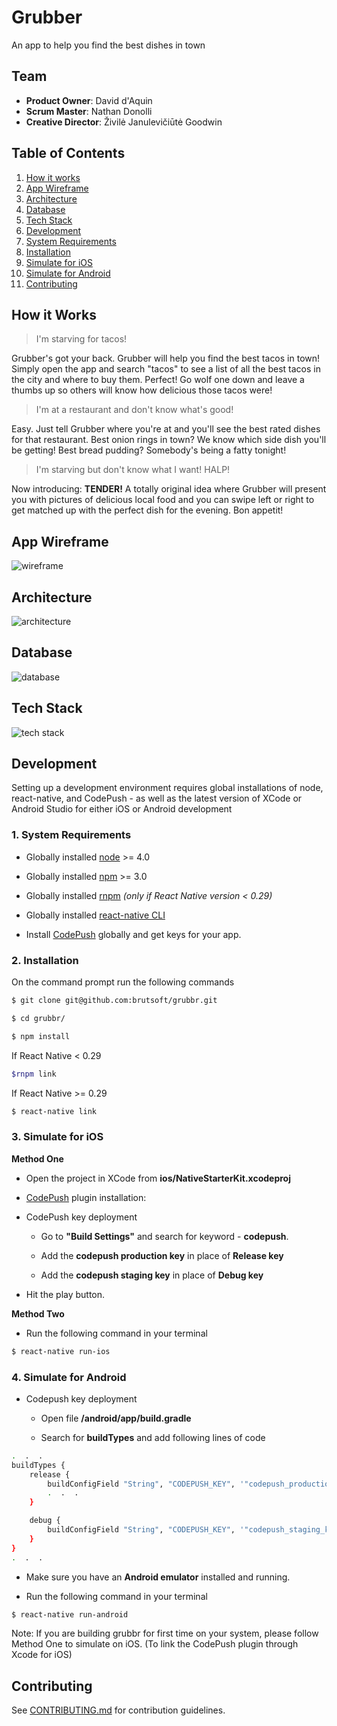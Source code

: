 # Grubber

An app to help you find the best dishes in town

## Team

  - __Product Owner__: David d'Aquin
  - __Scrum Master__: Nathan Donolli
  - __Creative Director__: Živilė Janulevičiūtė Goodwin

## Table of Contents

1. [How it works](#how-it-works)
2. [App Wireframe](#wireframe)
3. [Architecture](#architecture)
4. [Database](#database)
5. [Tech Stack](#tech-stack)
6. [Development](#development)
  6. [System Requirements](#system-requirements)
  6. [Installation](#installation)
  6. [Simulate for iOS](#simulate-ios)
  6. [Simulate for Android](#simulate-android)
7. [Contributing](#contributing)

## <a name="how-it-works"></a>How it Works

> I'm starving for tacos!

Grubber's got your back. Grubber will help you find the best tacos in town!  Simply open the app and search "tacos" to see a list of all the best tacos in the city and where to buy them. Perfect! Go wolf one down and leave a thumbs up so others will know how delicious those tacos were!

> I'm at a restaurant and don't know what's good!

Easy. Just tell Grubber where you're at and you'll see the best rated dishes for that restaurant. Best onion rings in town? We know which side dish you'll be getting! Best bread pudding? Somebody's being a fatty tonight!

> I'm starving but don't know what I want! HALP!

Now introducing: __TENDER!__ A totally original idea where Grubber will present you with pictures of delicious local food and you can swipe left or right to get matched up with the perfect dish for the evening. Bon appetit!

## <a name="wireframe"></a>App Wireframe
![wireframe](images/wireframe.png)

## <a name="architecture"></a>Architecture
![architecture](images/architecture.png)

## <a name="Database"></a>Database
![database](images/dbschema.png)

## <a name="tech-stack"></a>Tech Stack
![tech stack](images/techstack.png)

## <a name="development"></a>Development
Setting up a development environment requires global installations of node, react-native, and CodePush - as well as the latest version of XCode or Android Studio for either iOS or Android development


### <a name="system-requirements"></a>1. System Requirements

* Globally installed [node](https://nodejs.org/en/) >= 4.0

* Globally installed [npm](https://www.npmjs.org/) >= 3.0

* Globally installed [rnpm](https://github.com/rnpm/rnpm) *(only if React Native version < 0.29)*

* Globally installed [react-native CLI](https://facebook.github.io/react-native/docs/getting-started.html)

* Install [CodePush](https://microsoft.github.io/code-push/) globally and get keys for your app.



### <a name="installation"></a>2. Installation

On the command prompt run the following commands

```sh
$ git clone git@github.com:brutsoft/grubbr.git

$ cd grubbr/

$ npm install
```

If React Native < 0.29

```sh
$rnpm link
```

If React Native >= 0.29

```sh
$ react-native link
```

### <a name="simulate-ios"></a>3. Simulate for iOS

**Method One**

*	Open the project in XCode from **ios/NativeStarterKit.xcodeproj**

*	[CodePush](https://github.com/Microsoft/react-native-code-push) plugin installation:

*	CodePush key deployment

	*	Go to **"Build Settings"** and search for keyword - **codepush**.

	*	Add the **codepush production key** in place of **Release key**

	*	Add the **codepush staging key** in place of **Debug key**

*	Hit the play button.


**Method Two**

*	Run the following command in your terminal

```sh
$ react-native run-ios
```

### <a name="simulate-android"></a>4. Simulate for Android

*	Codepush key deployment

	*	Open file **/android/app/build.gradle**

	*	Search for **buildTypes** and add following lines of code

```sh
.  .  .
buildTypes {
    release {
        buildConfigField "String", "CODEPUSH_KEY", '"codepush_production_key"'
        .  .  .
    }

    debug {
        buildConfigField "String", "CODEPUSH_KEY", '"codepush_staging_key"'
    }
}
.  .  .
```

*	Make sure you have an **Android emulator** installed and running.

*	Run the following command in your terminal

```sh
$ react-native run-android
```

Note: If you are building grubbr for first time on your system, please follow Method One to simulate on iOS. (To link the CodePush plugin through Xcode for iOS)

## <a name="contributing"></a>Contributing

See [CONTRIBUTING.md](CONTRIBUTING.md) for contribution guidelines.
